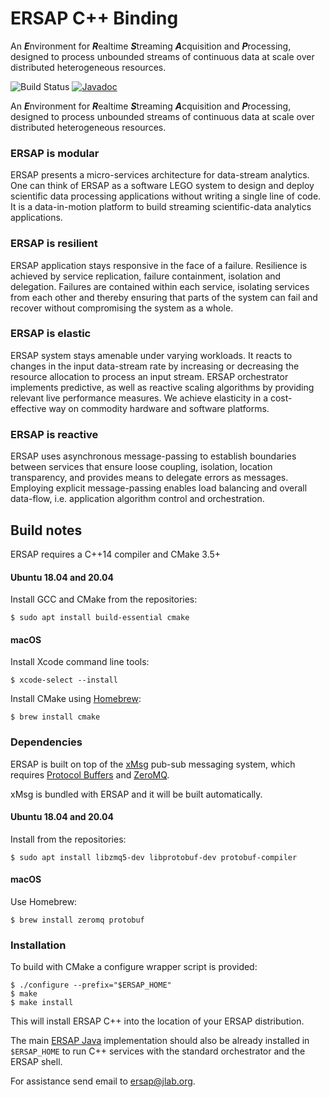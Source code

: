 # ERSAP C++ Binding

An ***E***nvironment for ***R***ealtime ***S***treaming ***A***cquisition and ***P***rocessing,
designed to process unbounded streams of continuous data at scale over distributed heterogeneous resources.


![Build Status](https://github.com/JeffersonLab/ersap-cpp/workflows/Ersap%20CI/badge.svg)
[![Javadoc](https://img.shields.io/badge/doxygen-master-blue.svg?style=flat)](https://ersapweb.jlab.org/ersap/api/cpp/)

 An ***E***nvironment for ***R***ealtime ***S***treaming ***A***cquisition and ***P***rocessing,
 designed to process unbounded streams of continuous data at scale over distributed heterogeneous resources.
 
### ERSAP is modular
ERSAP presents a micro-services architecture for data-stream analytics. One can think of ERSAP as a software LEGO system to design and deploy scientific data processing applications without writing a single line of code. It is a data-in-motion platform to build streaming scientific-data analytics applications.
### ERSAP is resilient
ERSAP application stays responsive in the face of a failure. Resilience is achieved by service replication, failure containment, isolation and delegation. Failures are contained within each service, isolating services from each other and thereby ensuring that parts of the system can fail and recover without compromising the system as a whole. 
### ERSAP is elastic
ERSAP system stays amenable under varying workloads. It reacts to changes in the input data-stream rate by increasing or decreasing the resource allocation to process an input stream. ERSAP orchestrator implements predictive, as well as reactive scaling algorithms by providing relevant live performance measures. We achieve elasticity in a cost-effective way on commodity hardware and software platforms.
### ERSAP is reactive
ERSAP uses asynchronous message-passing to establish boundaries between services that ensure loose coupling, isolation, location transparency, and provides means to delegate errors as messages. Employing explicit message-passing enables load balancing and overall data-flow, i.e. application algorithm control and orchestration.


## Build notes

ERSAP requires a C++14 compiler and CMake 3.5+

#### Ubuntu 18.04 and 20.04

Install GCC and CMake from the repositories:

    $ sudo apt install build-essential cmake

#### macOS

Install Xcode command line tools:

    $ xcode-select --install

Install CMake using [Homebrew](https://brew.sh/):

    $ brew install cmake

### Dependencies

ERSAP is built on top of the [xMsg](https://github.com/JeffersonLab/xmsg-cpp)
pub-sub messaging system, which requires
[Protocol Buffers](https://developers.google.com/protocol-buffers/docs/downloads)
and [ZeroMQ](http://zeromq.org/intro:get-the-software).

xMsg is bundled with ERSAP and it will be built automatically.

#### Ubuntu 18.04 and 20.04

Install from the repositories:

    $ sudo apt install libzmq5-dev libprotobuf-dev protobuf-compiler

#### macOS

Use Homebrew:

    $ brew install zeromq protobuf

### Installation

To build with CMake a configure wrapper script is provided:

    $ ./configure --prefix="$ERSAP_HOME"
    $ make
    $ make install

This will install ERSAP C++ into the location of your ERSAP distribution.

The main [ERSAP Java](https://github.com/JeffersonLab/ersap-java) implementation
should also be already installed in `$ERSAP_HOME`
to run C++ services with the standard orchestrator and the ERSAP shell.


For assistance send email to [ersap@jlab.org](mailto:ersap@jlab.org).
